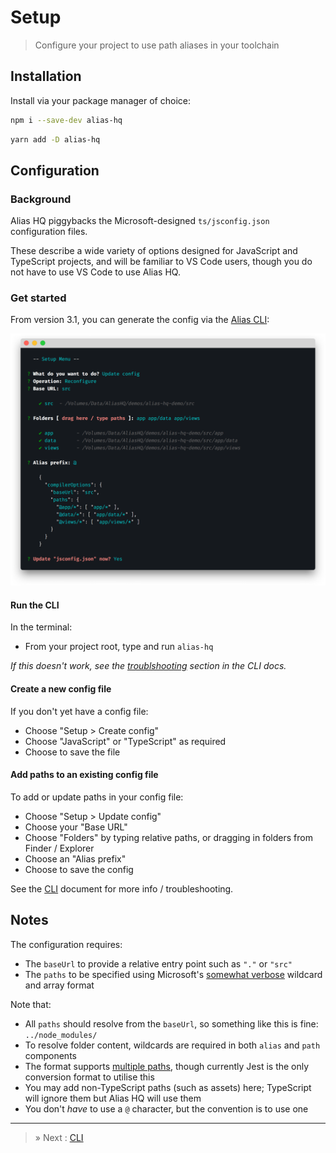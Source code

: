 # Setup

> Configure your project to use path aliases in your toolchain

## Installation

Install via your package manager of choice:

```bash
npm i --save-dev alias-hq
```
```bash
yarn add -D alias-hq
```

## Configuration

### Background

Alias HQ piggybacks the Microsoft-designed `ts/jsconfig.json` configuration files.

These describe a wide variety of options designed for JavaScript and TypeScript projects, and will be familiar to VS Code users, though you do not have to use VS Code to use Alias HQ.

### Get started

From version 3.1, you can generate the config via the [Alias CLI](./cli.md):

![alias cli](./assets/cli-config.png)

#### Run the CLI

In the terminal:

- From your project root, type and run `alias-hq`

*If this doesn't work, see the [troublshooting](./cli.md#troubleshooting) section in the CLI docs.*

#### Create a new config file

If you don't yet have a config file:

- Choose "Setup > Create config"
- Choose "JavaScript" or "TypeScript" as required
- Choose to save the file

#### Add paths to an existing config file

To add or update paths in your config file: 

- Choose "Setup > Update config"
- Choose your "Base URL"
- Choose "Folders" by typing relative paths, or dragging in folders from Finder / Explorer
- Choose an "Alias prefix"
- Choose to save the config

See the [CLI](./cli.md) document for more info / troubleshooting.

## Notes

The configuration requires:

- The `baseUrl` to provide a relative entry point such as  `"."` or `"src"`
- The `paths` to be specified using Microsoft's [somewhat verbose](https://code.visualstudio.com/docs/languages/jsconfig#_using-webpack-aliases) wildcard and array format

Note that:

- All `paths` should resolve from the `baseUrl`, so something like this is fine: `../node_modules/`
- To resolve folder content, wildcards are required in both `alias` and `path` components
- The format supports [multiple paths](https://www.typescriptlang.org/tsconfig#paths), though currently Jest is the only conversion format to utilise this
- You may add non-TypeScript paths (such as assets) here; TypeScript will ignore them but Alias HQ will use them
- You don't *have* to use a `@` character, but the convention is to use one



---

> » Next : [CLI](./cli.md)

